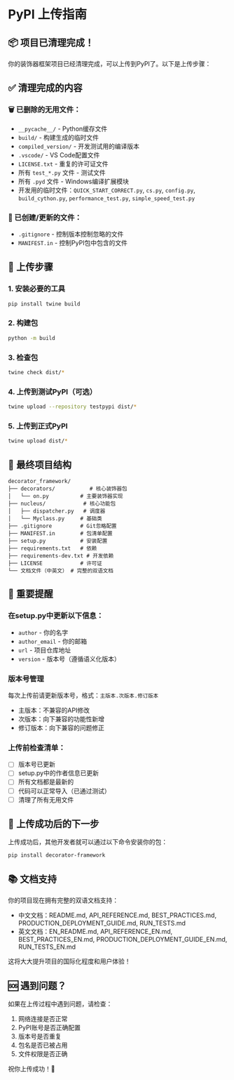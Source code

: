 # PyPI 上传指南

## 📦 项目已清理完成！

你的装饰器框架项目已经清理完成，可以上传到PyPI了。以下是上传步骤：

## ✅ 清理完成的内容

### 🗑️ 已删除的无用文件：
- `__pycache__/` - Python缓存文件
- `build/` - 构建生成的临时文件
- `compiled_version/` - 开发测试用的编译版本
- `.vscode/` - VS Code配置文件
- `LICENSE.txt` - 重复的许可证文件
- 所有 `test_*.py` 文件 - 测试文件
- 所有 `.pyd` 文件 - Windows编译扩展模块
- 开发用的临时文件：`QUICK_START_CORRECT.py`, `cs.py`, `config.py`, `build_cython.py`, `performance_test.py`, `simple_speed_test.py`

### 📄 已创建/更新的文件：
- `.gitignore` - 控制版本控制忽略的文件
- `MANIFEST.in` - 控制PyPI包中包含的文件

## 🔧 上传步骤

### 1. 安装必要的工具
```bash
pip install twine build
```

### 2. 构建包
```bash
python -m build
```

### 3. 检查包
```bash
twine check dist/*
```

### 4. 上传到测试PyPI（可选）
```bash
twine upload --repository testpypi dist/*
```

### 5. 上传到正式PyPI
```bash
twine upload dist/*
```

## 📁 最终项目结构

```
decorator_framework/
├── decorators/           # 核心装饰器包
│   └── on.py          # 主要装饰器实现
├── nucleus/            # 核心功能包
│   ├── dispatcher.py   # 调度器
│   └── Myclass.py     # 基础类
├── .gitignore         # Git忽略配置
├── MANIFEST.in        # 包清单配置
├── setup.py           # 安装配置
├── requirements.txt   # 依赖
├── requirements-dev.txt # 开发依赖
├── LICENSE            # 许可证
└── 文档文件（中英文） # 完整的双语文档
```

## 🔑 重要提醒

### 在setup.py中更新以下信息：
- `author` - 你的名字
- `author_email` - 你的邮箱
- `url` - 项目仓库地址
- `version` - 版本号（遵循语义化版本）

### 版本号管理
每次上传前请更新版本号，格式：`主版本.次版本.修订版本`
- 主版本：不兼容的API修改
- 次版本：向下兼容的功能性新增
- 修订版本：向下兼容的问题修正

### 上传前检查清单：
- [ ] 版本号已更新
- [ ] setup.py中的作者信息已更新
- [ ] 所有文档都是最新的
- [ ] 代码可以正常导入（已通过测试）
- [ ] 清理了所有无用文件

## 🚀 上传成功后的下一步

上传成功后，其他开发者就可以通过以下命令安装你的包：

```bash
pip install decorator-framework
```

## 📚 文档支持

你的项目现在拥有完整的双语文档支持：
- 中文文档：README.md, API_REFERENCE.md, BEST_PRACTICES.md, PRODUCTION_DEPLOYMENT_GUIDE.md, RUN_TESTS.md
- 英文文档：EN_README.md, API_REFERENCE_EN.md, BEST_PRACTICES_EN.md, PRODUCTION_DEPLOYMENT_GUIDE_EN.md, RUN_TESTS_EN.md

这将大大提升项目的国际化程度和用户体验！

## 🆘 遇到问题？

如果在上传过程中遇到问题，请检查：
1. 网络连接是否正常
2. PyPI账号是否正确配置
3. 版本号是否重复
4. 包名是否已被占用
5. 文件权限是否正确

祝你上传成功！🎉
